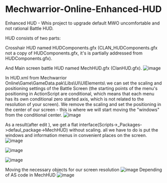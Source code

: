# Mechwarrior-Online-Enhanced-HUD
Enhanced HUD - Whis project to upgrade default MWO uncomfortable and not rational Battle HUD.

HUD consists of two parts:

Crosshair HUD named HUDComponents.gfx (CLAN_HUDComponents.gfx not a copy of HUDComponents.gfx, it's is partially addressed from HUDComponents.gfx).

And Main screen battle HUD named MechHUD.gfx (ClanHUD.gfx).
![image](https://github.com/SergeyZabMWO/Mechwarrior-Online-New-HUD/assets/173540532/cbac3d03-1333-449b-8c71-e90355472b72)


In HUD.xml from Mechwarrior Online\Game\GameData.pak\Libs\UI\UIElements\ we can set the scaling and positioning settings of the Battle Screen 
(the starting points of the menu's positioning in ActionScript are conditional, which means that each menu has its own conditional zero started axis, which is not related to the resolution of your screen).
We remove the scaling and set the positioning in the center of our screen - this is where we will start moving the "windows" from the conditional center.
![image](https://github.com/SergeyZabMWO/Mechwarrior-Online-New-HUD/assets/173540532/a0cf6e37-048b-43e2-ab3b-8bcc5082a16b)


As a result(after edit ), we get a flat interface(Scripts->_Packages->defaul_package->MechHUD) without scaling. all we have to do is put the windows and information menus in convenient places on the screen.
![image](https://github.com/SergeyZabMWO/Mechwarrior-Online-Enhanced-HUD/assets/173540532/4603268a-1705-4b4b-a66e-7ca9e1e775b4)

![image](https://github.com/SergeyZabMWO/Mechwarrior-Online-Enhanced-HUD/assets/173540532/bb6b2d72-27ba-4b52-879c-6558e3d122d6)

![image](https://github.com/SergeyZabMWO/Mechwarrior-Online-Enhanced-HUD/assets/173540532/b7b48cb3-1e1c-400d-a36c-1a5270574c13)


Moving the necessary objects for our screen resolution
![image](https://github.com/SergeyZabMWO/Mechwarrior-Online-Enhanced-HUD/assets/173540532/5b25600e-d1e6-4621-bcff-ed147dbf2b48)
Depending of AS code in MechHUD
![image](https://github.com/SergeyZabMWO/Mechwarrior-Online-Enhanced-HUD/assets/173540532/bf484286-0889-4faf-b529-96ef5f4751c7)






